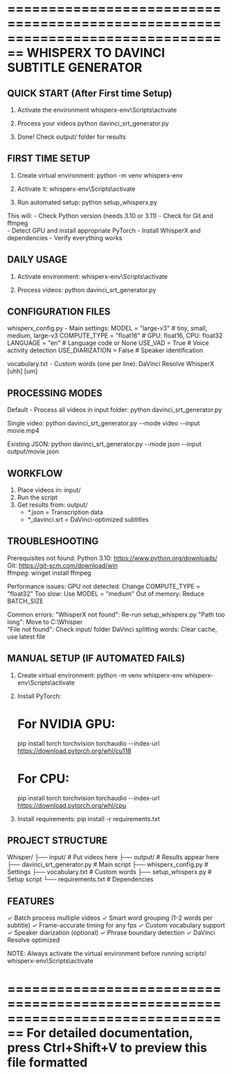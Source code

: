 ================================================================================
                        WHISPERX TO DAVINCI SUBTITLE GENERATOR
================================================================================

QUICK START (After First time Setup)
-----------
1. Activate the environment
    whisperx-env\Scripts\activate
    
2. Process your videos
    python davinci_srt_generator.py

3. Done! Check output/ folder for results


FIRST TIME SETUP
----------------
1. Create virtual environment:
    python -m venv whisperx-env

2. Activate it:
    whisperx-env\Scripts\activate

3. Run automated setup:
    python setup_whisperx.py

This will:
    - Check Python version (needs 3.10 or 3.11)
    - Check for Git and ffmpeg  
    - Detect GPU and install appropriate PyTorch
    - Install WhisperX and dependencies
    - Verify everything works


DAILY USAGE
-----------
1. Activate environment:
    whisperx-env\Scripts\activate

2. Process videos:
    python davinci_srt_generator.py


CONFIGURATION FILES
-------------------

whisperx_config.py - Main settings:
    MODEL = "large-v3"        # tiny, small, medium, large-v3
    COMPUTE_TYPE = "float16"  # GPU: float16, CPU: float32
    LANGUAGE = "en"           # Language code or None
    USE_VAD = True           # Voice activity detection
    USE_DIARIZATION = False  # Speaker identification

vocabulary.txt - Custom words (one per line):
    DaVinci Resolve
    WhisperX
    [uhh]
    [um]


PROCESSING MODES
----------------
Default - Process all videos in input folder:
    python davinci_srt_generator.py

Single video:
    python davinci_srt_generator.py --mode video --input movie.mp4

Existing JSON:
    python davinci_srt_generator.py --mode json --input output/movie.json


WORKFLOW
--------
1. Place videos in:    input/
2. Run the script
3. Get results from:   output/
    - *.json = Transcription data
    - *_davinci.srt = DaVinci-optimized subtitles


TROUBLESHOOTING
---------------

Prerequisites not found:
    Python 3.10:  https://www.python.org/downloads/
    Git:          https://git-scm.com/download/win  
    ffmpeg:       winget install ffmpeg

Performance issues:
    GPU not detected:  Change COMPUTE_TYPE = "float32"
    Too slow:         Use MODEL = "medium"
    Out of memory:    Reduce BATCH_SIZE

Common errors:
    "WhisperX not found":     Re-run setup_whisperx.py
    "Path too long":          Move to C:\Whisper\
    "File not found":         Check input/ folder
    DaVinci splitting words:  Clear cache, use latest file


MANUAL SETUP (IF AUTOMATED FAILS)
----------------------------------
1. Create virtual environment:
    python -m venv whisperx-env
    whisperx-env\Scripts\activate

2. Install PyTorch:
    # For NVIDIA GPU:
    pip install torch torchvision torchaudio --index-url https://download.pytorch.org/whl/cu118
    
    # For CPU:
    pip install torch torchvision torchaudio --index-url https://download.pytorch.org/whl/cpu

3. Install requirements:
    pip install -r requirements.txt


PROJECT STRUCTURE
-----------------
Whisper/
├── input/                    # Put videos here
├── output/                   # Results appear here
├── davinci_srt_generator.py  # Main script
├── whisperx_config.py        # Settings
├── vocabulary.txt            # Custom words
├── setup_whisperx.py         # Setup script
└── requirements.txt          # Dependencies


FEATURES
--------
✓ Batch process multiple videos
✓ Smart word grouping (1-2 words per subtitle)
✓ Frame-accurate timing for any fps
✓ Custom vocabulary support
✓ Speaker diarization (optional)
✓ Phrase boundary detection
✓ DaVinci Resolve optimized


NOTE: Always activate the virtual environment before running scripts!
    whisperx-env\Scripts\activate


================================================================================
For detailed documentation, press Ctrl+Shift+V to preview this file formatted
================================================================================